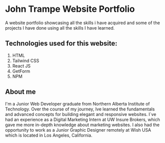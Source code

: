 # John Trampe Website Portfolio

A website portfolio showcasing all the skills i have acquired and some of the projects I have done using all the skills I have learned.

## Technologies used for this website:
1. HTML
1. Tailwind CSS
1. React JS
1. GetForm
1. NPM

## About me
I'm a Junior Web Developer graduate from Northern Alberta Institute of Technology. Over the course of my journey, Ive learned the fundamentals and advanced concepts for building elegant and responsive websites. I`ve had an experience as a Digital Marketing Intern at UW Insure Brokers, which gave me more in-depth knowledge about marketing websites. I also had the opportunity to work as a Junior Graphic Designer remotely at Wish USA which is located in Los Angeles, California.
